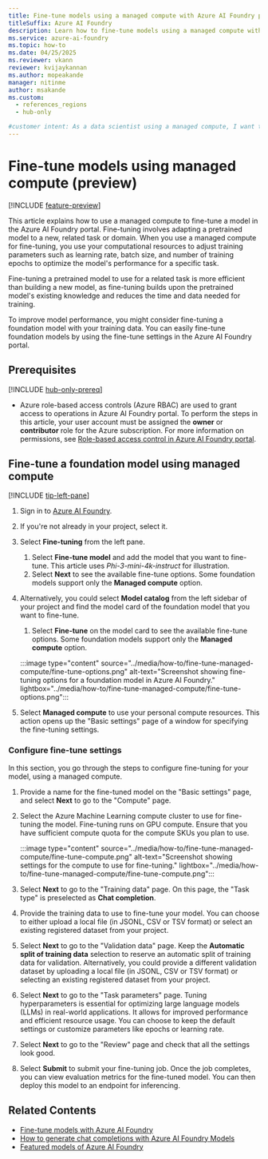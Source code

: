 ```yaml
---
title: Fine-tune models using a managed compute with Azure AI Foundry portal (preview)
titleSuffix: Azure AI Foundry
description: Learn how to fine-tune models using a managed compute with Azure AI Foundry.
ms.service: azure-ai-foundry
ms.topic: how-to
ms.date: 04/25/2025
ms.reviewer: vkann
reviewer: kvijaykannan
ms.author: mopeakande
manager: nitinme
author: msakande
ms.custom: 
  - references_regions
  - hub-only

#customer intent: As a data scientist using a managed compute, I want to learn how to fine-tune models to improve model performance for specific tasks. 
---
```


# Fine-tune models using managed compute (preview)

[!INCLUDE [feature-preview](../includes/feature-preview.md)]

This article explains how to use a managed compute to fine-tune a model in the Azure AI Foundry portal. Fine-tuning involves adapting a pretrained model to a new, related task or domain. When you use a managed compute for fine-tuning, you use your computational resources to adjust training parameters such as learning rate, batch size, and number of training epochs to optimize the model's performance for a specific task. 

Fine-tuning a pretrained model to use for a related task is more efficient than building a new model, as fine-tuning builds upon the pretrained model's existing knowledge and reduces the time and data needed for training.

To improve model performance, you might consider fine-tuning a foundation model with your training data. You can easily fine-tune foundation models by using the fine-tune settings in the Azure AI Foundry portal.


## Prerequisites

[!INCLUDE [hub-only-prereq](../includes/hub-only-prereq.md)]

- Azure role-based access controls (Azure RBAC) are used to grant access to operations in Azure AI Foundry portal. To perform the steps in this article, your user account must be assigned the __owner__ or __contributor__ role for the Azure subscription. For more information on permissions, see [Role-based access control in Azure AI Foundry portal](../concepts/rbac-azure-ai-foundry.md).

## Fine-tune a foundation model using managed compute

[!INCLUDE [tip-left-pane](../includes/tip-left-pane.md)]

1. Sign in to [Azure AI Foundry](https://ai.azure.com/?cid=learnDocs).

1. If you're not already in your project, select it. 
1. Select **Fine-tuning** from the left pane.

    1. Select **Fine-tune model** and add the model that you want to fine-tune. This article uses _Phi-3-mini-4k-instruct_ for illustration.
    1. Select **Next** to see the available fine-tune options. Some foundation models support only the __Managed compute__ option.

1. Alternatively, you could select **Model catalog** from the left sidebar of your project and find the model card of the foundation model that you want to fine-tune.

    1. Select __Fine-tune__ on the model card to see the available fine-tune options. Some foundation models support only the __Managed compute__ option.

    :::image type="content" source="../media/how-to/fine-tune-managed-compute/fine-tune-options.png" alt-text="Screenshot showing fine-tuning options for a foundation model in Azure AI Foundry." lightbox="../media/how-to/fine-tune-managed-compute/fine-tune-options.png":::

1. Select __Managed compute__ to use your personal compute resources. This action opens up the "Basic settings" page of a window for specifying the fine-tuning settings.

### Configure fine-tune settings

In this section, you go through the steps to configure fine-tuning for your model, using a managed compute.

1. Provide a name for the fine-tuned model on the "Basic settings" page, and select **Next** to go to the "Compute" page.

1. Select the Azure Machine Learning compute cluster to use for fine-tuning the model. Fine-tuning runs on GPU compute. Ensure that you have sufficient compute quota for the compute SKUs you plan to use.

    :::image type="content" source="../media/how-to/fine-tune-managed-compute/fine-tune-compute.png" alt-text="Screenshot showing settings for the compute to use for fine-tuning." lightbox="../media/how-to/fine-tune-managed-compute/fine-tune-compute.png":::

1. Select **Next** to go to the "Training data" page. On this page, the "Task type" is preselected as **Chat completion**.

1. Provide the training data to use to fine-tune your model. You can choose to either upload a local file (in JSONL, CSV or TSV format) or select an existing registered dataset from your project.

1. Select **Next** to go to the "Validation data" page. Keep the **Automatic split of training data** selection to reserve an automatic split of training data for validation. Alternatively, you could provide a different validation dataset by uploading a local file (in JSONL, CSV or TSV format) or selecting an existing registered dataset from your project.

1. Select **Next** to go to the "Task parameters" page. Tuning hyperparameters is essential for optimizing large language models (LLMs) in real-world applications. It allows for improved performance and efficient resource usage. You can choose to keep the default settings or customize parameters like epochs or learning rate.

1. Select **Next** to go to the "Review" page and check that all the settings look good.

1. Select **Submit** to submit your fine-tuning job. Once the job completes, you can view evaluation metrics for the fine-tuned model. You can then deploy this model to an endpoint for inferencing.

## Related Contents

- [Fine-tune models with Azure AI Foundry](../concepts/fine-tuning-overview.md)
- [How to generate chat completions with Azure AI Foundry Models](../model-inference/how-to/use-chat-completions.md?context=/azure/ai-foundry/context/context)
- [Featured models of Azure AI Foundry](../concepts/models-featured.md)
